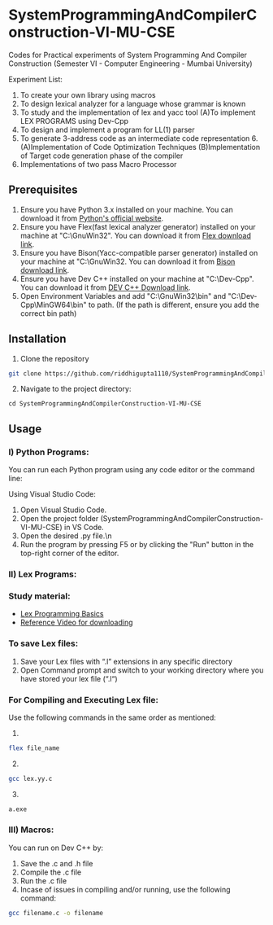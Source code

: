 # SystemProgrammingAndCompilerConstruction-VI-MU-CSE
Codes for Practical experiments of System Programming And Compiler Construction (Semester VI - Computer Engineering - Mumbai University)

Experiment List:
1. To create your own library using macros
2. To design lexical analyzer for a language whose grammar is known
3. To study and the implementation of lex and yacc tool
(A)To implement LEX PROGRAMS using Dev-Cpp
4. To design and implement a program for LL(1) parser
5. To generate 3-address code as an intermediate code representation
6.(A)Implementation of Code Optimization Techniques
(B)Implementation of Target code generation phase of the compiler
7. Implementations of two pass Macro Processor

## Prerequisites

1. Ensure you have Python 3.x installed on your machine. You can download it from [Python's official website](https://www.python.org/downloads/).
2. Ensure you have Flex(fast lexical analyzer generator) installed on your machine at "C:\GnuWin32". You can download it from [Flex download link](https://sourceforge.net/projects/gnuwin32/files/flex/2.5.4a-1/flex-2.5.4a-1.exe/download).
3. Ensure you have Bison(Yacc-compatible parser generator) installed on your machine at "C:\GnuWin32. You can download it from [Bison download link](https://sourceforge.net/projects/gnuwin32/files/bison/2.4.1/bison-2.4.1-setup.exe/download).
4. Ensure you have Dev C++ installed on your machine at "C:\Dev-Cpp". You can download it from [DEV C++ Download link](https://sourceforge.net/projects/orwelldevcpp/).
5. Open Environment Variables and add "C:\GnuWin32\bin" and "C:\Dev-Cpp\MinGW64\bin" to path. (If the path is different, ensure you add the correct bin path)

## Installation
1. Clone the repository
```bash
git clone https://github.com/riddhigupta1110/SystemProgrammingAndCompilerConstruction-VI-MU-CSE.git
```
2. Navigate to the project directory:
```shell
cd SystemProgrammingAndCompilerConstruction-VI-MU-CSE
```

## Usage
### **I) Python Programs:**
You can run each Python program using any code editor or the command line:

Using Visual Studio Code:
1. Open Visual Studio Code.
2. Open the project folder (SystemProgrammingAndCompilerConstruction-VI-MU-CSE) in VS Code.
3. Open the desired .py file.\n
4. Run the program by pressing F5 or by clicking the "Run" button in the top-right corner of the editor.

### **II) Lex Programs:**
### Study material:
- [Lex Programming Basics](https://www.ibm.com/docs/zh/aix/7.1?topic=l-lex-command)
- [Reference Video for downloading](https://youtu.be/7Xs21JKSHMc?si=ls9N7TofMmG3o9UB)

### To save Lex files: 
1. Save your Lex files with “.l” extensions in any specific directory
2. Open Command prompt and switch to your working directory where you have stored your lex file (“.l“)

### For Compiling and Executing Lex file:
Use the following commands in the same order as mentioned:

1.
```bash
flex file_name
```
2.
```bash
gcc lex.yy.c
```
3.
```bash
a.exe
```
### **III) Macros:**
You can run on Dev C++ by:
1. Save the .c and .h file
2. Compile the .c file
3. Run the .c file
4. Incase of issues in compiling and/or running, use the following command:
```bash
gcc filename.c -o filename
```
